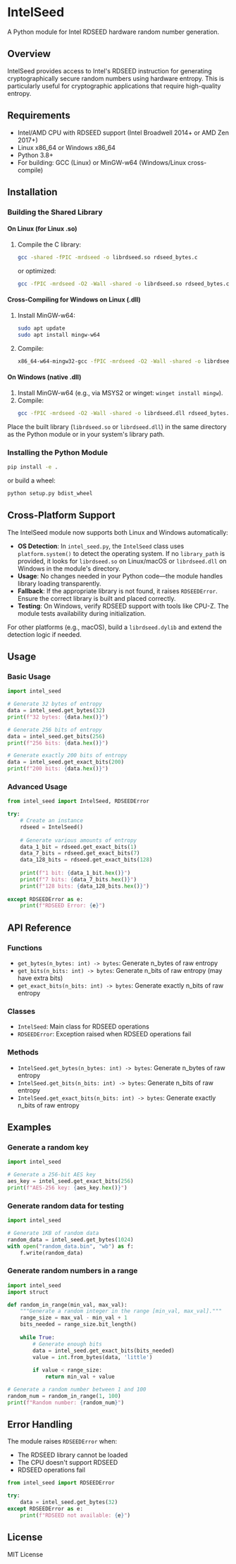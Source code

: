 # IntelSeed

A Python module for Intel RDSEED hardware random number generation.

## Overview

IntelSeed provides access to Intel's RDSEED instruction for generating cryptographically secure random numbers using hardware entropy. This is particularly useful for cryptographic applications that require high-quality entropy.

## Requirements

- Intel/AMD CPU with RDSEED support (Intel Broadwell 2014+ or AMD Zen 2017+)
- Linux x86_64 or Windows x86_64
- Python 3.8+
- For building: GCC (Linux) or MinGW-w64 (Windows/Linux cross-compile)

## Installation

### Building the Shared Library

#### On Linux (for Linux .so)
1. Compile the C library:
   ```bash
   gcc -shared -fPIC -mrdseed -o librdseed.so rdseed_bytes.c
   ```
   or optimized:
   ```bash
   gcc -fPIC -mrdseed -O2 -Wall -shared -o librdseed.so rdseed_bytes.c
   ```

#### Cross-Compiling for Windows on Linux (.dll)
1. Install MinGW-w64:
   ```bash
   sudo apt update
   sudo apt install mingw-w64
   ```
2. Compile:
   ```bash
   x86_64-w64-mingw32-gcc -fPIC -mrdseed -O2 -Wall -shared -o librdseed.dll rdseed_bytes.c -Wl,--out-implib,liblibrdseed.a
   ```

#### On Windows (native .dll)
1. Install MinGW-w64 (e.g., via MSYS2 or winget: `winget install mingw`).
2. Compile:
   ```bash
   gcc -fPIC -mrdseed -O2 -Wall -shared -o librdseed.dll rdseed_bytes.c
   ```

Place the built library (`librdseed.so` or `librdseed.dll`) in the same directory as the Python module or in your system's library path.

### Installing the Python Module
```bash
pip install -e .
```
or build a wheel:
```bash
python setup.py bdist_wheel
```

## Cross-Platform Support

The IntelSeed module now supports both Linux and Windows automatically:

- **OS Detection**: In `intel_seed.py`, the `IntelSeed` class uses `platform.system()` to detect the operating system. If no `library_path` is provided, it looks for `librdseed.so` on Linux/macOS or `librdseed.dll` on Windows in the module's directory.
- **Usage**: No changes needed in your Python code—the module handles library loading transparently.
- **Fallback**: If the appropriate library is not found, it raises `RDSEEDError`. Ensure the correct library is built and placed correctly.
- **Testing**: On Windows, verify RDSEED support with tools like CPU-Z. The module tests availability during initialization.

For other platforms (e.g., macOS), build a `librdseed.dylib` and extend the detection logic if needed.

## Usage

### Basic Usage

```python
import intel_seed

# Generate 32 bytes of entropy
data = intel_seed.get_bytes(32)
print(f"32 bytes: {data.hex()}")

# Generate 256 bits of entropy
data = intel_seed.get_bits(256)
print(f"256 bits: {data.hex()}")

# Generate exactly 200 bits of entropy
data = intel_seed.get_exact_bits(200)
print(f"200 bits: {data.hex()}")
```

### Advanced Usage

```python
from intel_seed import IntelSeed, RDSEEDError

try:
    # Create an instance
    rdseed = IntelSeed()
    
    # Generate various amounts of entropy
    data_1_bit = rdseed.get_exact_bits(1)
    data_7_bits = rdseed.get_exact_bits(7)
    data_128_bits = rdseed.get_exact_bits(128)
    
    print(f"1 bit: {data_1_bit.hex()}")
    print(f"7 bits: {data_7_bits.hex()}")
    print(f"128 bits: {data_128_bits.hex()}")
    
except RDSEEDError as e:
    print(f"RDSEED Error: {e}")
```

## API Reference

### Functions

- `get_bytes(n_bytes: int) -> bytes`: Generate n_bytes of raw entropy
- `get_bits(n_bits: int) -> bytes`: Generate n_bits of raw entropy (may have extra bits)
- `get_exact_bits(n_bits: int) -> bytes`: Generate exactly n_bits of raw entropy

### Classes

- `IntelSeed`: Main class for RDSEED operations
- `RDSEEDError`: Exception raised when RDSEED operations fail

### Methods

- `IntelSeed.get_bytes(n_bytes: int) -> bytes`: Generate n_bytes of raw entropy
- `IntelSeed.get_bits(n_bits: int) -> bytes`: Generate n_bits of raw entropy
- `IntelSeed.get_exact_bits(n_bits: int) -> bytes`: Generate exactly n_bits of raw entropy

## Examples

### Generate a random key

```python
import intel_seed

# Generate a 256-bit AES key
aes_key = intel_seed.get_exact_bits(256)
print(f"AES-256 key: {aes_key.hex()}")
```

### Generate random data for testing

```python
import intel_seed

# Generate 1KB of random data
random_data = intel_seed.get_bytes(1024)
with open("random_data.bin", "wb") as f:
    f.write(random_data)
```

### Generate random numbers in a range

```python
import intel_seed
import struct

def random_in_range(min_val, max_val):
    """Generate a random integer in the range [min_val, max_val]."""
    range_size = max_val - min_val + 1
    bits_needed = range_size.bit_length()
    
    while True:
        # Generate enough bits
        data = intel_seed.get_exact_bits(bits_needed)
        value = int.from_bytes(data, 'little')
        
        if value < range_size:
            return min_val + value

# Generate a random number between 1 and 100
random_num = random_in_range(1, 100)
print(f"Random number: {random_num}")
```

## Error Handling

The module raises `RDSEEDError` when:
- The RDSEED library cannot be loaded
- The CPU doesn't support RDSEED
- RDSEED operations fail

```python
from intel_seed import RDSEEDError

try:
    data = intel_seed.get_bytes(32)
except RDSEEDError as e:
    print(f"RDSEED not available: {e}")
```

## License

MIT License
